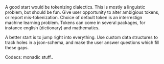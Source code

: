 A good start would be tokenizing dialectics. This is mostly a linguistic problem, but should be fun. Give user opportunity to alter ambigious tokens, or report mis-tokenization. Choice of default token is an interrestign machine learning problem. Tokens can come in several packages, for instance english (dictionary) and mathematics.

A better start is to jump right into everything. Use custom data structures to track holes in a json-schema, and make the user answer questions which fill these gaps.

Codecs:
monadic stuff..

